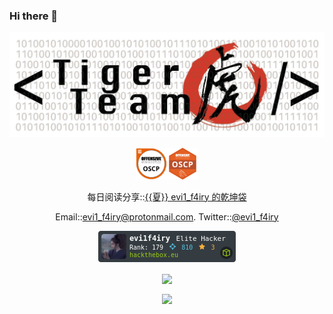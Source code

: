 ### Hi there 👋

<p align="center">
<img src="1500x500.jpeg">
</p>

<p align="center">
<img src="PWK-OSCP-badge.png" width="10%"><img src="1644595125124808271808325719972.png" width="10%">
</p>

<p align="center">
  每日阅读分享::<a href="https://t.me/evi1_f4iry">{{夏}} evi1_f4iry 的乾坤袋</a>
</p>
<p align="center">
  Email::<a href="mailto:evi1_f4iry@protonmail.com">evi1_f4iry@protonmail.com</a>.   Twitter::<a href="https://twitter.com/evi1_f4iry">@evi1_f4iry</a>
</p>

<p align="center">
<img src="454091.png" alt="Hack The Box">
</p>

<p align="center">
<a href="https://github.com/anuraghazra/github-readme-stats">
  <img align="center" src="https://github-readme-stats.vercel.app/api?username=evi1r0s3&count_private=true&show_icons=true&theme=dracula&include_all_commits=true" />
</a>
</p>

<p align="center">
<a href="https://github.com/anuraghazra/github-readme-stats">
  <img align="center" src="https://github-readme-stats.vercel.app/api/top-langs/?username=evi1r0s3,codehz&layout=default&langs_count=10&card_width=640&" />
</a>
</p>
